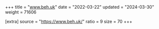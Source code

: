 +++
title = "www.beh.uk"
date = "2022-03-22"
updated = "2024-03-30"
weight = 71606

[extra]
source = "https://www.beh.uk/"
ratio = 9
size = 70
+++
